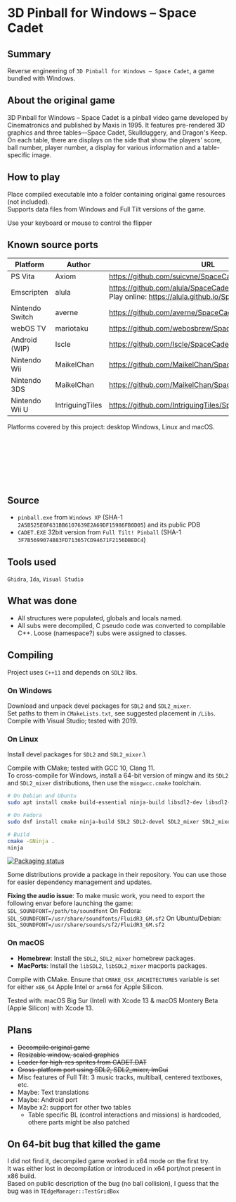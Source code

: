 <!-- markdownlint-disable-file MD033 -->

# 3D Pinball for Windows – Space Cadet

## Summary

Reverse engineering of `3D Pinball for Windows – Space Cadet`, a game bundled with Windows.

## About the original game

3D Pinball for Windows – Space Cadet is a pinball video game developed by Cinematronics and published by Maxis in 1995. It features pre-rendered 3D graphics and three tables—Space Cadet, Skullduggery, and Dragon's Keep. On each table, there are displays on the side that show the players' score, ball number, player number, a display for various information and a table-specific image.

## How to play

Place compiled executable into a folder containing original game resources (not included).\
Supports data files from Windows and Full Tilt versions of the game.

Use your keyboard or mouse to control the flipper

## Known source ports

| Platform        | Author          | URL                                                                                                        |
| --------------- | --------------- | ---------------------------------------------------------------------------------------------------------- |
| PS Vita         | Axiom           | <https://github.com/suicvne/SpaceCadetPinball_Vita>                                                        |
| Emscripten      | alula           | <https://github.com/alula/SpaceCadetPinball> <br> Play online: <https://alula.github.io/SpaceCadetPinball> |
| Nintendo Switch | averne          | <https://github.com/averne/SpaceCadetPinball-NX>                                                           |
| webOS TV        | mariotaku       | <https://github.com/webosbrew/SpaceCadetPinball>                                                           |
| Android (WIP)   | Iscle           | https://github.com/Iscle/SpaceCadetPinball                                                                 |
| Nintendo Wii    | MaikelChan      | https://github.com/MaikelChan/SpaceCadetPinball                                                            |
| Nintendo 3DS    | MaikelChan      | https://github.com/MaikelChan/SpaceCadetPinball/tree/3ds                                                   |
| Nintendo Wii U  | IntriguingTiles | https://github.com/IntriguingTiles/SpaceCadetPinball-WiiU                                                  |

Platforms covered by this project: desktop Windows, Linux and macOS.

<br>
<br>
<br>
<br>
<br>
<br>

## Source

* `pinball.exe` from `Windows XP` (SHA-1 `2A5B525E0F631BB6107639E2A69DF15986FB0D05`) and its public PDB
* `CADET.EXE` 32bit version from `Full Tilt! Pinball` (SHA-1 `3F7B5699074B83FD713657CD94671F2156DBEDC4`)

## Tools used

`Ghidra`, `Ida`, `Visual Studio`

## What was done

* All structures were populated, globals and locals named.
* All subs were decompiled, C pseudo code was converted to compilable C++. Loose (namespace?) subs were assigned to classes.

## Compiling

Project uses `C++11` and depends on `SDL2` libs.

### On Windows

Download and unpack devel packages for `SDL2` and `SDL2_mixer`.\
Set paths to them in `CMakeLists.txt`, see suggested placement in `/Libs`.\
Compile with Visual Studio; tested with 2019.

### On Linux

Install devel packages for `SDL2` and `SDL2_mixer`.\

Compile with CMake; tested with GCC 10, Clang 11.\
To cross-compile for Windows, install a 64-bit version of mingw and its `SDL2` and `SDL2_mixer` distributions, then use the `mingwcc.cmake` toolchain.

```bash
# On Debian and Ubuntu
sudo apt install cmake build-essential ninja-build libsdl2-dev libsdl2-mixer-dev libsdl2-mixer-2.0-0 libsdl2-2.0-0 fluidsynth

# On Fedora
sudo dnf install cmake ninja-build SDL2 SDL2-devel SDL2_mixer SDL2_mixer-devel fluidsynth fluidsynth-libs mscore-fonts g++

# Build
cmake -GNinja .
ninja
```

[![Packaging status](https://repology.org/badge/tiny-repos/spacecadetpinball.svg)](https://repology.org/project/spacecadetpinball/versions)

Some distributions provide a package in their repository. You can use those for easier dependency management and updates.

**Fixing the audio issue**: To make music work, you need to export the following envar before launching the game:
`SDL_SOUNDFONT=/path/to/soundfont`
On Fedora: `SDL_SOUNDFONT=/usr/share/soundfonts/FluidR3_GM.sf2`
On Ubuntu/Debian: `SDL_SOUNDFONT=/usr/share/sounds/sf2/FluidR3_GM.sf2`

### On macOS

* **Homebrew**: Install the `SDL2`, `SDL2_mixer` homebrew packages.
* **MacPorts**: Install the `libSDL2`, `libSDL2_mixer` macports packages.

Compile with CMake. Ensure that `CMAKE_OSX_ARCHITECTURES` variable is set for either `x86_64` Apple Intel or `arm64` for Apple Silicon.

Tested with: macOS Big Sur (Intel) with Xcode 13 & macOS Montery Beta (Apple Silicon) with Xcode 13.

## Plans

* ~~Decompile original game~~
* ~~Resizable window, scaled graphics~~
* ~~Loader for high-res sprites from CADET.DAT~~
* ~~Cross-platform port using SDL2, SDL2_mixer, ImGui~~
* Misc features of Full Tilt: 3 music tracks, multiball, centered textboxes, etc.
* Maybe: Text translations
* Maybe: Android port
* Maybe x2: support for other two tables
  * Table specific BL (control interactions and missions) is hardcoded, othere parts might be also patched

## On 64-bit bug that killed the game

I did not find it, decompiled game worked in x64 mode on the first try.\
It was either lost in decompilation or introduced in x64 port/not present in x86 build.\
Based on public description of the bug (no ball collision), I guess that the bug was in `TEdgeManager::TestGridBox`
